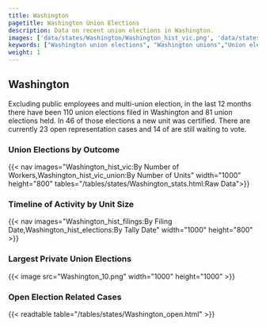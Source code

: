 ```yaml
---
title: Washington
pagetitle: Washington Union Elections
description: Data on recent union elections in Washington.
images: ['data/states/Washington/Washington_hist_vic.png', 'data/states/Washington/Washington_hist_size.png', 'data/states/Washington/Washington_10.png']
keywords: ["Washington union elections", "Washington unions","Union elections"]
weight: 1
---
```

##  Washington

Excluding public employees and multi-union election, in the last 12 months there have been 110 union elections filed in Washington and 81 union elections held. In 46 of those elections a new unit was certified. There are currently 23 open representation cases and 14 of are still waiting to vote.

### Union Elections by Outcome
{{< nav images="Washington_hist_vic:By Number of Workers,Washington_hist_vic_union:By Number of Units" width="1000" height="800" tables="/tables/states/Washington_stats.html:Raw Data">}}

### Timeline of Activity by Unit Size
{{< nav images="Washington_hist_filings:By Filing Date,Washington_hist_elections:By Tally Date" width="1000" height="800" >}}

### Largest Private Union Elections
{{< image src="Washington_10.png" width="1000" height="1000"  >}}

### Open Election Related Cases
{{< readtable table="/tables/states/Washington_open.html" >}}

